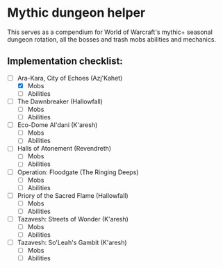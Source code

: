 # Mythic dungeon helper

This serves as a compendium for World of Warcraft's mythic+ seasonal dungeon rotation, all the bosses and trash mobs abilities and mechanics.

## Implementation checklist:

- [ ] Ara-Kara, City of Echoes (Azj'Kahet)
    - [x] Mobs
    - [ ] Abilities

- [ ] The Dawnbreaker (Hallowfall)
    - [ ] Mobs
    - [ ] Abilities

- [ ] Eco-Dome Al'dani (K'aresh)
    - [ ] Mobs
    - [ ] Abilities

- [ ] Halls of Atonement (Revendreth)
    - [ ] Mobs
    - [ ] Abilities

- [ ] Operation: Floodgate (The Ringing Deeps)
    - [ ] Mobs
    - [ ] Abilities

- [ ] Priory of the Sacred Flame (Hallowfall)
    - [ ] Mobs
    - [ ] Abilities

- [ ] Tazavesh: Streets of Wonder (K'aresh)
    - [ ] Mobs
    - [ ] Abilities

- [ ] Tazavesh: So'Leah's Gambit (K'aresh)
    - [ ] Mobs
    - [ ] Abilities
